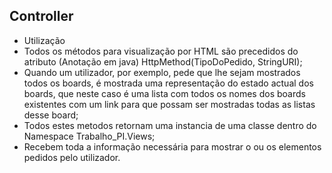 ## Controller
 * Utilização
  * Todos os métodos para visualização por HTML são precedidos do atributo (Anotação em java) HttpMethod(TipoDoPedido, StringURI);
  * Quando um utilizador, por exemplo, pede que lhe sejam mostrados todos os boards, é mostrada uma representação do estado actual dos boards, que neste caso é uma lista com todos os nomes dos boards existentes com um link para que possam ser mostradas todas as listas desse board;
  * Todos estes metodos retornam uma instancia de uma classe dentro do Namespace Trabalho_PI.Views;
  * Recebem toda a informação necessária para mostrar o ou os elementos pedidos pelo utilizador.